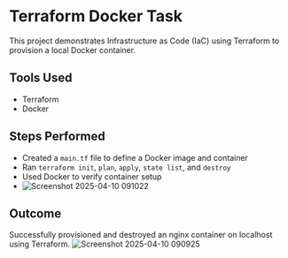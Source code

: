 # Terraform Docker Task

This project demonstrates Infrastructure as Code (IaC) using Terraform to provision a local Docker container.

## Tools Used
- Terraform
- Docker

## Steps Performed
- Created a `main.tf` file to define a Docker image and container
- Ran `terraform init`, `plan`, `apply`, `state list`, and `destroy`
- Used Docker to verify container setup
- ![Screenshot 2025-04-10 091022](https://github.com/user-attachments/assets/ee501aac-817b-47f3-8906-87be8d7e11ff)

## Outcome
Successfully provisioned and destroyed an nginx container on localhost using Terraform.
![Screenshot 2025-04-10 090925](https://github.com/user-attachments/assets/7d7b89ff-d384-41c6-8cbb-5cc2d0ce9d0c)



